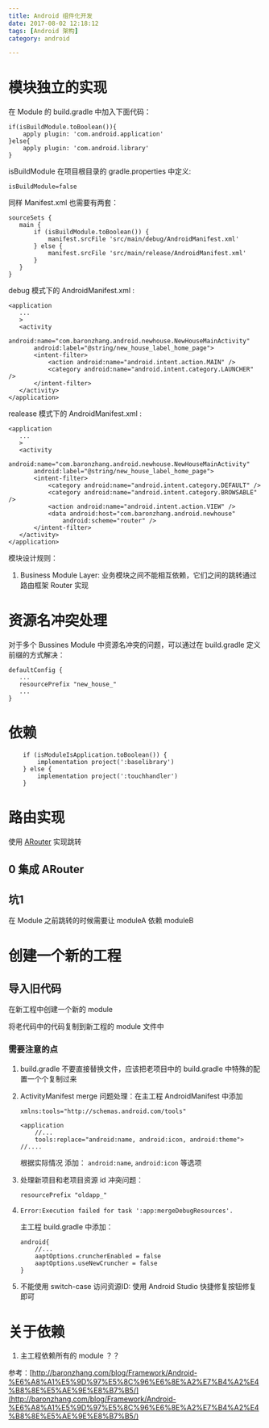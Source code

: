 ```yaml
---
title: Android 组件化开发
date: 2017-08-02 12:18:12
tags: [Android 架构]
category: android

---
```


# 模块独立的实现

在 Module 的 build.gradle 中加入下面代码：

```
if(isBuildModule.toBoolean()){
    apply plugin: 'com.android.application'
}else{
    apply plugin: 'com.android.library'
}
```

isBuildModule 在项目根目录的 gradle.properties 中定义:

```
isBuildModule=false
```

同样 Manifest.xml 也需要有两套：

```
sourceSets {
   main {
       if (isBuildModule.toBoolean()) {
           manifest.srcFile 'src/main/debug/AndroidManifest.xml'
       } else {
           manifest.srcFile 'src/main/release/AndroidManifest.xml'
       }
   }
}
```

debug 模式下的 AndroidManifest.xml :

```
<application
   ...
   >
   <activity
       android:name="com.baronzhang.android.newhouse.NewHouseMainActivity"
       android:label="@string/new_house_label_home_page">
       <intent-filter>
           <action android:name="android.intent.action.MAIN" />
           <category android:name="android.intent.category.LAUNCHER" />
       </intent-filter>
   </activity>
</application>
```


realease 模式下的 AndroidManifest.xml :

```
<application
   ...
   >
   <activity
       android:name="com.baronzhang.android.newhouse.NewHouseMainActivity"
       android:label="@string/new_house_label_home_page">
       <intent-filter>
           <category android:name="android.intent.category.DEFAULT" />
           <category android:name="android.intent.category.BROWSABLE" />
           <action android:name="android.intent.action.VIEW" />
           <data android:host="com.baronzhang.android.newhouse"
               android:scheme="router" />
       </intent-filter>
   </activity>
</application>
```


模块设计规则：

1. Business Module Layer: 业务模块之间不能相互依赖，它们之间的跳转通过 路由框架 Router 实现


# 资源名冲突处理

对于多个 Bussines Module 中资源名冲突的问题，可以通过在 build.gradle 定义前缀的方式解决：

```
defaultConfig {
   ...
   resourcePrefix "new_house_"
   ...
}
```

# 依赖

```
    if (isModuleIsApplication.toBoolean()) {
        implementation project(':baselibrary')
    } else {
        implementation project(':touchhandler')
    }
```

# 路由实现

使用 [ARouter](https://github.com/alibaba/ARouter) 实现跳转

## 0 集成 ARouter


## 坑1

在 Module 之前跳转的时候需要让 moduleA 依赖 moduleB



# 创建一个新的工程

## 导入旧代码

在新工程中创建一个新的 module

将老代码中的代码复制到新工程的 module 文件中

### 需要注意的点

1. build.gradle 不要直接替换文件，应该把老项目中的 build.gradle 中特殊的配置一个个复制过来
2. ActivityManifest merge 问题处理：在主工程 AndroidManifest 中添加

    ```
    xmlns:tools="http://schemas.android.com/tools"

    <application
        //...
        tools:replace="android:name, android:icon, android:theme">
    //....
    ```

    根据实际情况 添加： `android:name`, `android:icon` 等选项

3. 处理新项目和老项目资源 id 冲突问题：

    ```
    resourcePrefix "oldapp_"
    ```
4. `Error:Execution failed for task ':app:mergeDebugResources'.`

    主工程 build.gradle 中添加：

    ```
    android{
        //...
        aaptOptions.cruncherEnabled = false
        aaptOptions.useNewCruncher = false
    }    
    ```

5. 不能使用 switch-case 访问资源ID: 使用 Android Studio 快捷修复按钮修复即可

# 关于依赖

1. 主工程依赖所有的 module ？？


参考：[http://baronzhang.com/blog/Framework/Android-%E6%A8%A1%E5%9D%97%E5%8C%96%E6%8E%A2%E7%B4%A2%E4%B8%8E%E5%AE%9E%E8%B7%B5/](http://baronzhang.com/blog/Framework/Android-%E6%A8%A1%E5%9D%97%E5%8C%96%E6%8E%A2%E7%B4%A2%E4%B8%8E%E5%AE%9E%E8%B7%B5/)


